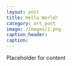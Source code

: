 ```yaml
---
layout: post
title: Hello World!
category: art_post
image: /images/1.png
caption_header:
caption: 
---
```

Placeholder for content
